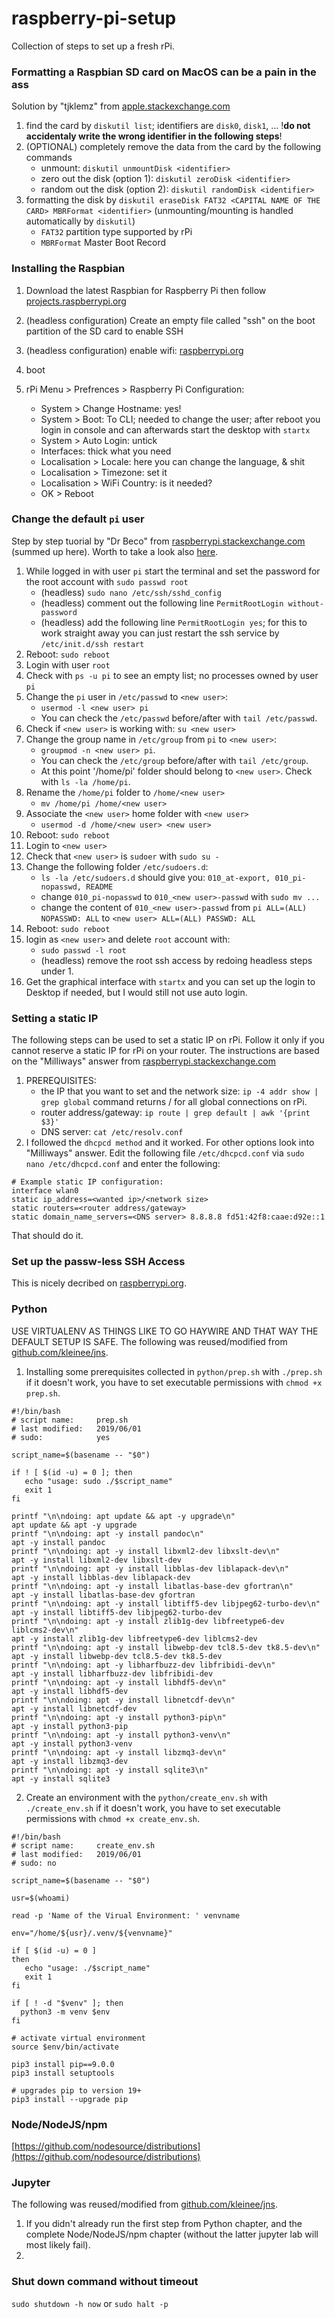 # raspberry-pi-setup

Collection of steps to set up a fresh rPi.

### Formatting a Raspbian SD card on MacOS can be a pain in the ass
Solution by "tjklemz" from [apple.stackexchange.com](https://apple.stackexchange.com/a/329075/334048)

1. find the card by `diskutil list`; identifiers are `disk0`, `disk1`, ...
!**do not accidentaly write the wrong identifier in the following steps**!
2. (OPTIONAL) completely remove the data from the card by the following commands
    - unmount: `diskutil unmountDisk <identifier>`
    - zero out the disk (option 1): `diskutil zeroDisk <identifier>`
    - random out the disk (option 2): `diskutil randomDisk <identifier>`
3. formatting the disk by `diskutil eraseDisk FAT32 <CAPITAL NAME OF THE CARD> MBRFormat <identifier>` (unmounting/mounting is handled automatically by `diskutil`)
    - `FAT32` partition type supported by rPi
    - `MBRFormat` Master Boot Record

### Installing the Raspbian
1. Download the latest Raspbian for Raspberry Pi then follow [projects.raspberrypi.org](https://www.raspberrypi.org/documentation/installation/installing-images/mac.md)

2. (headless configuration) Create an empty file called "ssh" on the boot partition of the SD card to enable SSH

3. (headless configuration) enable wifi: [raspberrypi.org](https://www.raspberrypi.org/documentation/configuration/wireless/headless.md) 

4. boot

5. rPi Menu > Prefrences > Raspberry Pi Configuration:
	 - System > Change Hostname: yes!
	 - System > Boot: To CLI; needed to change the user; after reboot you login in console and can afterwards start the desktop with `startx`
	 - System > Auto Login: untick
	 - Interfaces: thick what you need
	 - Localisation > Locale: here you can change the language, & shit
	 - Localisation > Timezone: set it
	 - Localisation > WiFi Country: is it needed?
	 - OK > Reboot

### Change the default `pi` user

Step by step tuorial by "Dr Beco" from [raspberrypi.stackexchange.com](https://raspberrypi.stackexchange.com/a/68963/52236) (summed up here). Worth to take a look also [here](https://raspberrypi.stackexchange.com/questions/7133/how-to-change-user-pi-sudo-permissions-how-to-add-other-accounts-with-different).

1) While logged in with user `pi` start the terminal and set the password for the root account with `sudo passwd root`
	- (headless) `sudo nano /etc/ssh/sshd_config`
	- (headless) comment out the following line `PermitRootLogin without-password`
	- (headless) add the following line `PermitRootLogin yes`; for this to work straight away you can just restart the ssh service by `/etc/init.d/ssh restart`
2) Reboot: `sudo reboot`
3) Login with user `root`
4) Check with `ps -u pi` to see an empty list; no processes owned by user `pi`
5) Change the `pi` user in `/etc/passwd` to `<new user>`:
	- `usermod -l <new user> pi`
	- You can check the `/etc/passwd` before/after with `tail /etc/passwd`.
6) Check if `<new user>` is working with: `su <new user>` 
7) Change the group name in `/etc/group` from `pi` to `<new user>`:
	- `groupmod -n <new user> pi`.
	- You can check the `/etc/group` before/after with `tail /etc/group`.
	- At this point '/home/pi' folder should belong to `<new user>`. Check with `ls -la /home/pi`.
8) Rename the `/home/pi` folder to `/home/<new user>`
	- `mv /home/pi /home/<new user>`
9) Associate the `<new user>` home folder with `<new user>`
	- `usermod -d /home/<new user> <new user>`
10) Reboot: `sudo reboot`
11) Login to `<new user>`
12) Check that `<new user>` is `sudoer` with `sudo su -`
13) Change the following folder `/etc/sudoers.d`:
	 - `ls -la /etc/sudoers.d` should give you: `010_at-export, 010_pi-nopasswd, README`
	 - change `010_pi-nopasswd` to `010_<new user>-passwd` with `sudo mv ...`
	 - change the content of `010_<new user>-passwd` from `pi ALL=(ALL) NOPASSWD: ALL` to `<new user> ALL=(ALL) PASSWD: ALL`
14) Reboot: `sudo reboot`
15) login as `<new user>` and delete `root` account with:
	- `sudo passwd -l root`
	- (headless) remove the root ssh access by redoing headless steps under 1.
16) Get the graphical interface with `startx` and you can set up the login to Desktop if needed, but I would still not use auto login.

### Setting a static IP
The following steps can be used to set a static IP on rPi. Follow it only if you cannot reserve a static IP for rPi on your router. The instructions are based on the "Milliways" answer from [raspberrypi.stackexchange.com](https://raspberrypi.stackexchange.com/a/74428/52236)
1. PREREQUISITES:
     - the IP that you want to set and the network size: `ip -4 addr show | grep global` command returns <current ip>/<network size> for all global connections on rPi.
     - router address/gateway: `ip route | grep default | awk '{print $3}'`
     - DNS server: `cat /etc/resolv.conf`
2. I followed the `dhcpcd method` and it worked. For other options look into "Milliways" answer.
Edit the following file `/etc/dhcpcd.conf` via `sudo nano /etc/dhcpcd.conf` and enter the following:
```
# Example static IP configuration:
interface wlan0
static ip_address=<wanted ip>/<network size>
static routers=<router address/gateway>
static domain_name_servers=<DNS server> 8.8.8.8 fd51:42f8:caae:d92e::1
```
That should do it.


### Set up the passw-less SSH Access

This is nicely decribed on [raspberrypi.org](https://www.raspberrypi.org/documentation/remote-access/ssh/passwordless.md).


### Python

USE VIRTUALENV AS THINGS LIKE TO GO HAYWIRE AND THAT WAY THE DEFAULT SETUP IS SAFE. The following was reused/modified from [github.com/kleinee/jns](github.com/kleinee/jns).

1) Installing some prerequisites collected in `python/prep.sh` with `./prep.sh` if it doesn't work, you have to set executable permissions with `chmod +x prep.sh`.

```
#!/bin/bash
# script name:     prep.sh
# last modified:   2019/06/01
# sudo:            yes

script_name=$(basename -- "$0")

if ! [ $(id -u) = 0 ]; then
   echo "usage: sudo ./$script_name"
   exit 1
fi

printf "\n\ndoing: apt update && apt -y upgrade\n"
apt update && apt -y upgrade
printf "\n\ndoing: apt -y install pandoc\n"
apt -y install pandoc
printf "\n\ndoing: apt -y install libxml2-dev libxslt-dev\n"
apt -y install libxml2-dev libxslt-dev
printf "\n\ndoing: apt -y install libblas-dev liblapack-dev\n"
apt -y install libblas-dev liblapack-dev
printf "\n\ndoing: apt -y install libatlas-base-dev gfortran\n"
apt -y install libatlas-base-dev gfortran
printf "\n\ndoing: apt -y install libtiff5-dev libjpeg62-turbo-dev\n"
apt -y install libtiff5-dev libjpeg62-turbo-dev
printf "\n\ndoing: apt -y install zlib1g-dev libfreetype6-dev liblcms2-dev\n"
apt -y install zlib1g-dev libfreetype6-dev liblcms2-dev
printf "\n\ndoing: apt -y install libwebp-dev tcl8.5-dev tk8.5-dev\n"
apt -y install libwebp-dev tcl8.5-dev tk8.5-dev
printf "\n\ndoing: apt -y libharfbuzz-dev libfribidi-dev\n"
apt -y install libharfbuzz-dev libfribidi-dev
printf "\n\ndoing: apt -y install libhdf5-dev\n"
apt -y install libhdf5-dev
printf "\n\ndoing: apt -y install libnetcdf-dev\n"
apt -y install libnetcdf-dev
printf "\n\ndoing: apt -y install python3-pip\n"
apt -y install python3-pip
printf "\n\ndoing: apt -y install python3-venv\n"
apt -y install python3-venv
printf "\n\ndoing: apt -y install libzmq3-dev\n"
apt -y install libzmq3-dev
printf "\n\ndoing: apt -y install sqlite3\n"
apt -y install sqlite3
```

2) Create an environment with the `python/create_env.sh` with `./create_env.sh` if it doesn't work, you have to set executable permissions with `chmod +x create_env.sh`.

```
#!/bin/bash
# script name:     create_env.sh
# last modified:   2019/06/01
# sudo: no

script_name=$(basename -- "$0")

usr=$(whoami)

read -p 'Name of the Virual Environment: ' venvname

env="/home/${usr}/.venv/${venvname}"

if [ $(id -u) = 0 ]
then
   echo "usage: ./$script_name"
   exit 1
fi

if [ ! -d "$venv" ]; then
  python3 -m venv $env
fi

# activate virtual environment
source $env/bin/activate

pip3 install pip==9.0.0
pip3 install setuptools

# upgrades pip to version 19+
pip3 install --upgrade pip
```
### Node/NodeJS/npm

[https://github.com/nodesource/distributions](https://github.com/nodesource/distributions)

### Jupyter

The following was reused/modified from [github.com/kleinee/jns](github.com/kleinee/jns).

1) If you didn't already run the first step from Python chapter, and the complete Node/NodeJS/npm chapter (without the latter jupyter lab will most likely fail).
2) 

### Shut down command without timeout

`sudo shutdown -h now` or `sudo halt -p`

